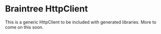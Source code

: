 # Braintree HttpClient

This is a generic HttpClient to be included with generated libraries. More to come on this soon.
